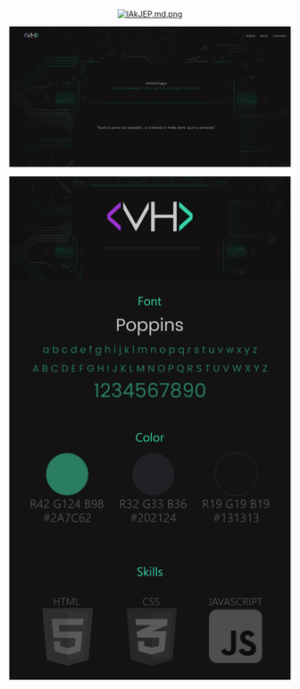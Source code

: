 <div align="center">
<a href="https://freeimage.host/i/lAkJEP"><img src="https://iili.io/lAkJEP.md.png" alt="lAkJEP.md.png" width="100px" border="0"></a>

![Currículo](GIF.gif)
  
![Identidade Visual](IV.png)

</div>
